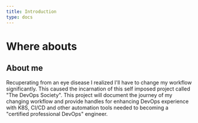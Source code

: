 ```yaml
---
title: Introduction
type: docs
---
```


# Where abouts

## About me

Recuperating from an eye disease I realized I'll have to change my workflow significantly. This caused the incarnation of this self imposed project called "The DevOps Society". This project will document the journey of my changing workflow and provide handles for enhancing DevOps experience with K8S, CI/CD and other automation tools needed to becoming a "certified professional DevOps" engineer. 

